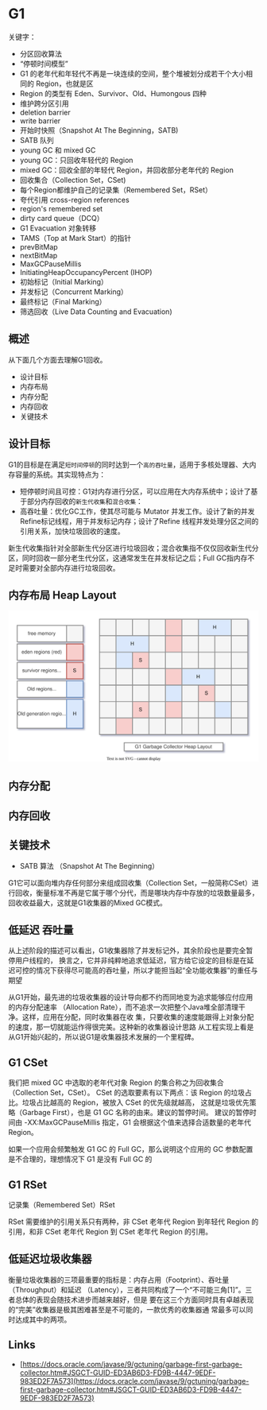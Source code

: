 # G1

关键字：
- 分区回收算法
- “停顿时间模型”
- G1 的老年代和年轻代不再是一块连续的空间，整个堆被划分成若干个大小相同的 Region，也就是区
- Region 的类型有 Eden、Survivor、Old、Humongous 四种
- 维护跨分区引用
- deletion barrier
- write barrier
- 开始时快照（Snapshot At The Beginning，SATB)
- SATB 队列
- young GC 和 mixed GC
- young GC：只回收年轻代的 Region
- mixed GC：回收全部的年轻代 Region，并回收部分老年代的 Region
- 回收集合（Collection Set，CSet)
- 每个Region都维护自己的记录集（Remembered Set，RSet）
- 夸代引用 cross-region references
- region's remembered set
- dirty card queue（DCQ）
- G1 Evacuation 对象转移
- TAMS（Top at Mark Start）的指针
- prevBitMap
- nextBitMap
- MaxGCPauseMillis
- InitiatingHeapOccupancyPercent (IHOP)
- 初始标记（Initial Marking）
- 并发标记（Concurrent Marking）
- 最终标记（Final Marking）
- 筛选回收（Live Data Counting and Evacuation)

## 概述

从下面几个方面去理解G1回收。

- 设计目标
- 内存布局
- 内存分配
- 内存回收
- 关键技术

## 设计目标

G1的目标是在满足`短时间停顿`的同时达到一个`高的吞吐量`，适用于多核处理器、大内存容量的系统。其实现特点为：

- 短停顿时间且可控：G1对内存进行分区，可以应用在大内存系统中；设计了基于部分内存回收的`新生代收集`和`混合收集`：
- 高吞吐量：优化GC工作，使其尽可能与 Mutator 并发工作。设计了新的并发Refine标记线程，用于并发标记内存；设计了Refine 线程并发处理分区之间的引用关系，加快垃圾回收的速度。

新生代收集指针对全部新生代分区进行垃圾回收；混合收集指不仅仅回收新生代分区，同时回收一部分老生代分区，这通常发生在并发标记之后；Full GC指内存不足时需要对全部内存进行垃圾回收。

## 内存布局 Heap Layout

![jvm-g1-heap-Layout.drawio.svg](./images/jvm-g1-heap-Layout.drawio.svg)

## 内存分配

## 内存回收

## 关键技术

- SATB 算法 （Snapshot At The Beginning）

G1它可以面向堆内存任何部分来组成回收集（Collection Set，一般简称CSet）进行回收，衡量标准不再是它属于哪个分代，而是哪块内存中存放的垃圾数量最多，回收收益最大，这就是G1收集器的Mixed GC模式。

## 低延迟 吞吐量

从上述阶段的描述可以看出，G1收集器除了并发标记外，其余阶段也是要完全暂停用户线程的，
换言之，它并非纯粹地追求低延迟，官方给它设定的目标是在延迟可控的情况下获得尽可能高的吞吐量，所以才能担当起“全功能收集器”的重任与期望

从G1开始，最先进的垃圾收集器的设计导向都不约而同地变为追求能够应付应用的内存分配速率
（Allocation Rate），而不追求一次把整个Java堆全部清理干净。这样，应用在分配，同时收集器在收
集，只要收集的速度能跟得上对象分配的速度，那一切就能运作得很完美。这种新的收集器设计思路
从工程实现上看是从G1开始兴起的，所以说G1是收集器技术发展的一个里程碑。

## G1 CSet

我们把 mixed GC 中选取的老年代对象 Region 的集合称之为回收集合（Collection Set，CSet）。
CSet 的选取要素有以下两点：该 Region 的垃圾占比。垃圾占比越高的 Region，被放入 CSet 的优先级就越高，
这就是垃圾优先策略（Garbage First），也是 G1 GC 名称的由来。建议的暂停时间。
建议的暂停时间由 -XX:MaxGCPauseMillis 指定，G1 会根据这个值来选择合适数量的老年代 Region。


如果一个应用会频繁触发 G1 GC 的 Full GC，那么说明这个应用的 GC 参数配置是不合理的，理想情况下 G1 是没有 Full GC 的

## G1 RSet 

记录集（Remembered Set）RSet

RSet 需要维护的引用关系只有两种，非 CSet 老年代 Region 到年轻代 Region 的引用，和非 CSet 老年代 Region 到 CSet 老年代 Region 的引用。


## 低延迟垃圾收集器

衡量垃圾收集器的三项最重要的指标是：内存占用（Footprint）、吞吐量（Throughput）和延迟
（Latency），三者共同构成了一个“不可能三角[1]”。三者总体的表现会随技术进步而越来越好，但是
要在这三个方面同时具有卓越表现的“完美”收集器是极其困难甚至是不可能的，一款优秀的收集器通
常最多可以同时达成其中的两项。

## Links

- [https://docs.oracle.com/javase/9/gctuning/garbage-first-garbage-collector.htm#JSGCT-GUID-ED3AB6D3-FD9B-4447-9EDF-983ED2F7A573](https://docs.oracle.com/javase/9/gctuning/garbage-first-garbage-collector.htm#JSGCT-GUID-ED3AB6D3-FD9B-4447-9EDF-983ED2F7A573)